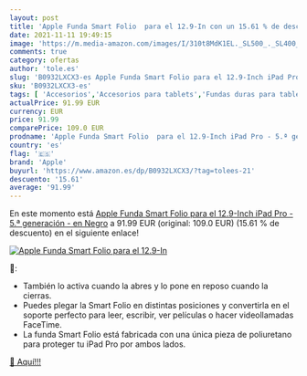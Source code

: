 ```yaml
---
layout: post
title: 'Apple Funda Smart Folio  para el 12.9-In con un 15.61 % de descuento'
date: 2021-11-11 19:49:15
image: 'https://m.media-amazon.com/images/I/310t8MdK1EL._SL500_._SL400_.jpg'
comments: true
category: ofertas
author: 'tole.es'
slug: 'B0932LXCX3-es Apple Funda Smart Folio para el 12.9-Inch iPad Pro - 5.ª...'
sku: 'B0932LXCX3-es'
tags: [ 'Accesorios','Accesorios para tablets','Fundas duras para tablets','Fundas para tablets','Informática','apple','ipad', ]
actualPrice: 91.99 EUR
currency: EUR
price: 91.99
comparePrice: 109.0 EUR
prodname: 'Apple Funda Smart Folio  para el 12.9-Inch iPad Pro - 5.ª generación  - en Negro'
country: 'es'
flag: '🇪🇸'
brand: 'Apple'
buyurl: 'https://www.amazon.es/dp/B0932LXCX3/?tag=tolees-21'
descuento: '15.61'
average: '91.99'
---
```


En este momento está [Apple Funda Smart Folio  para el 12.9-Inch iPad Pro - 5.ª generación  - en Negro](https://www.amazon.es/dp/B0932LXCX3/?tag=tolees-21) a 91.99 EUR (original: 109.0 EUR) (15.61 %  de descuento) en el siguiente enlace!

[![Apple Funda Smart Folio  para el 12.9-In](https://m.media-amazon.com/images/I/310t8MdK1EL._SL500_._SL400_.jpg)](https://www.amazon.es/dp/B0932LXCX3/?tag=tolees-21)

🔎:

- También lo activa cuando la abres y lo pone en reposo cuando la cierras.
- Puedes plegar la Smart Folio en distintas posiciones y convertirla en el soporte perfecto para leer, escribir, ver películas o hacer videollamadas FaceTime.
- La funda Smart Folio está fabricada con una única pieza de poliuretano para proteger tu iPad Pro por ambos lados.

[🛒 Aquí!!!](https://www.amazon.es/dp/B0932LXCX3/?tag=tolees-21)
